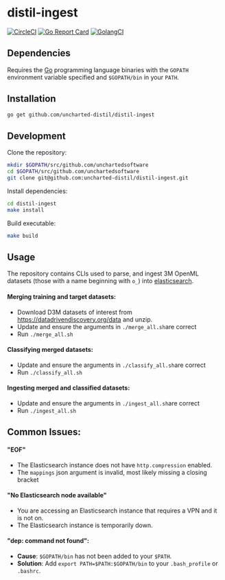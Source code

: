 # distil-ingest

[![CircleCI](https://circleci.com/gh/uncharted-distil/distil-ingest.svg?style=svg&circle-token=b53431703f25a09b518e948735d679a8bfb7b04a)](https://circleci.com/gh/uncharted-distil/distil-ingest)
[![Go Report Card](https://goreportcard.com/badge/github.com/uncharted-distil/distil-ingest)](https://goreportcard.com/report/github.com/uncharted-distil/distil-ingest)
[![GolangCI](https://golangci.com/badges/github.com/uncharted-distil/distil-ingest.svg)](https://golangci.com/r/github.com/uncharted-distil/distil-ingest)
## Dependencies

Requires the [Go](https://golang.org/) programming language binaries with the `GOPATH` environment variable specified and `$GOPATH/bin` in your `PATH`.

## Installation

```bash
go get github.com/uncharted-distil/distil-ingest
```

## Development

Clone the repository:

```bash
mkdir $GOPATH/src/github.com/unchartedsoftware
cd $GOPATH/src/github.com/unchartedsoftware
git clone git@github.com:uncharted-distil/distil-ingest.git
```

Install dependencies:

```bash
cd distil-ingest
make install
```

Build executable:

```bash
make build
```

## Usage

The repository contains CLIs used to parse, and ingest 3M OpenML datasets (those with a name beginning with `o_`) into [elasticsearch](https://github.com/elastic/elasticsearch).

#### Merging training and target datasets:

- Download D3M datasets of interest from <https://datadrivendiscovery.org/data> and unzip.
- Update and ensure the arguments in `./merge_all.sh`are correct
- Run `./merge_all.sh`

#### Classifying merged datasets:

- Update and ensure the arguments in `./classify_all.sh`are correct
- Run `./classify_all.sh`

#### Ingesting merged and classified datasets:

- Update and ensure the arguments in `./ingest_all.sh`are correct
- Run `./ingest_all.sh`

## Common Issues:

#### "EOF"

- The Elasticsearch instance does not have `http.compression` enabled.
- The `mappings` json argument is invalid, most likely missing a closing bracket

#### "No Elasticsearch node available"

- You are accessing an Elasticsearch instance that requires a VPN and it is not on.
- The Elasticsearch instance is temporarily down.

#### "dep: command not found":

- **Cause**: `$GOPATH/bin` has not been added to your `$PATH`.
- **Solution**: Add `export PATH=$PATH:$GOPATH/bin` to your `.bash_profile` or `.bashrc`.
